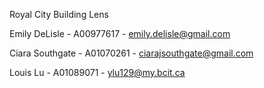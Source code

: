 Royal City Building Lens

Emily DeLisle - A00977617 - emily.delisle@gmail.com

Ciara Southgate - A01070261 - ciarajsouthgate@gmail.com

Louis Lu - A01089071 - ylu129@my.bcit.ca